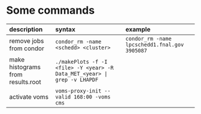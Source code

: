# Some commands

|description|syntax|example|
|:--|:--|:--|
| remove jobs from condor | `condor_rm -name <schedd> <cluster>` | `condor_rm -name lpcschedd1.fnal.gov 3905087` |
| make histograms from results.root | `./makePlots -f -I <file> -Y <year> -R Data_MET_<year> \| grep -v LHAPDF` | |
| activate voms | `voms-proxy-init --valid 168:00 -voms cms` | |
